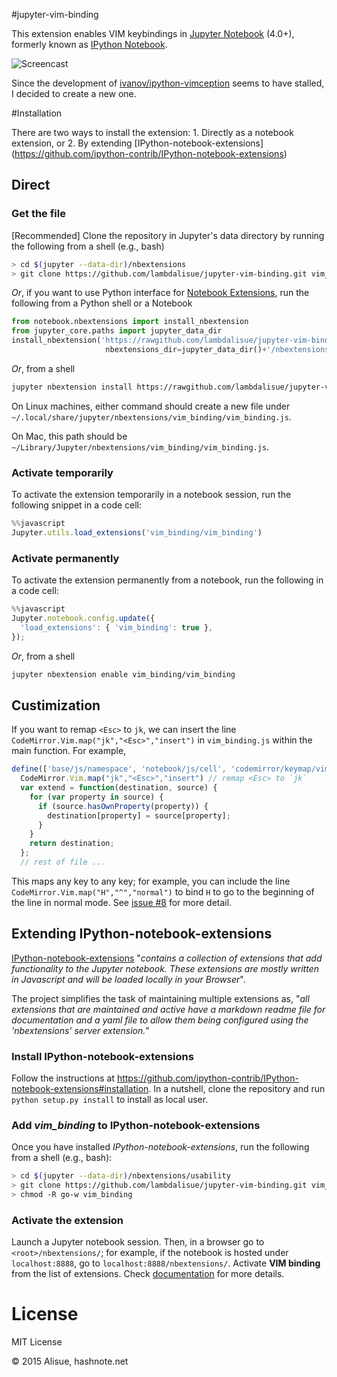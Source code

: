 #jupyter-vim-binding

This extension enables VIM keybindings in [Jupyter Notebook](https://jupyter.org/) (4.0+), formerly known as [IPython Notebook](http://ipython.org/notebook.html).

![Screencast](http://recordit.co/62sg2aC9cZ.gif)

Since the development of [ivanov/ipython-vimception](https://github.com/ivanov/ipython-vimception) seems to have stalled, I decided to create a new one.

#Installation

There are two ways to install the extension: 1. Directly as a notebook extension, or 2. By extending [IPython-notebook-extensions] (https://github.com/ipython-contrib/IPython-notebook-extensions)

## Direct
### Get the file
[Recommended] Clone the repository in Jupyter's data directory by running the following from a shell (e.g., bash)
```bash
> cd $(jupyter --data-dir)/nbextensions
> git clone https://github.com/lambdalisue/jupyter-vim-binding.git vim_binding
```

*Or*, if you want to use Python interface for [Notebook Extensions](http://mindtrove.info/#nb-extensions), run the following from a Python shell or a Notebook
```python
from notebook.nbextensions import install_nbextension
from jupyter_core.paths import jupyter_data_dir
install_nbextension('https://rawgithub.com/lambdalisue/jupyter-vim-binding/master/vim_binding.js',
                     nbextensions_dir=jupyter_data_dir()+'/nbextensions/vim_binding')
```

*Or*, from a shell
```bash
jupyter nbextension install https://rawgithub.com/lambdalisue/jupyter-vim-binding/master/vim_binding.js --nbextensions=$(jupyter --data-dir)/nbextensions/vim_binding
```
On Linux machines, either command should create a new file under
`~/.local/share/jupyter/nbextensions/vim_binding/vim_binding.js`. 

On Mac, this path should be 
`~/Library/Jupyter/nbextensions/vim_binding/vim_binding.js`.

### Activate temporarily
To activate the extension temporarily in a notebook session, run the following snippet in a code cell:
```javascript
%%javascript
Jupyter.utils.load_extensions('vim_binding/vim_binding')
```

### Activate permanently
To activate the extension permanently from a notebook, run the following in a code cell:
```javascript
%%javascript
Jupyter.notebook.config.update({
  'load_extensions': { 'vim_binding': true },
});
```

*Or*, from a shell
```bash
jupyter nbextension enable vim_binding/vim_binding
```

## Custimization
If you want to remap `<Esc>` to `jk`, we can insert the line ``CodeMirror.Vim.map("jk","<Esc>","insert")`` in `vim_binding.js` within the main function. For example,

```javascript
define(['base/js/namespace', 'notebook/js/cell', 'codemirror/keymap/vim'], function(namespace, cell) {
  CodeMirror.Vim.map("jk","<Esc>","insert") // remap <Esc> to `jk`
  var extend = function(destination, source) {
    for (var property in source) {
      if (source.hasOwnProperty(property)) {
        destination[property] = source[property];
      }
    }
    return destination;
  };
  // rest of file ...
```

This maps any key to any key; for example, you can include the line ``CodeMirror.Vim.map("H","^","normal")`` to bind `H` to go to the beginning of the line in normal mode. See [issue #8] for more detail.

[issue #8]:https://github.com/lambdalisue/jupyter-vim-binding/issues/8

## Extending IPython-notebook-extensions
[IPython-notebook-extensions](https://github.com/ipython-contrib/IPython-notebook-extensions) "*contains a collection of extensions that add functionality to the Jupyter notebook. These extensions are mostly written in Javascript and will be loaded locally in your Browser*". 

The project simplifies the task of maintaining multiple extensions as, "*all extensions that are maintained and active have a markdown readme file for documentation and a yaml file to allow them being configured using the 'nbextensions' server extension.*"

### Install IPython-notebook-extensions
Follow the instructions at https://github.com/ipython-contrib/IPython-notebook-extensions#installation.
In a nutshell, clone the repository and run `python setup.py install` to install as local user.

### Add *vim_binding* to IPython-notebook-extensions
Once you have installed *IPython-notebook-extensions*, run the following from a shell (e.g., bash):
```bash
> cd $(jupyter --data-dir)/nbextensions/usability
> git clone https://github.com/lambdalisue/jupyter-vim-binding.git vim_binding
> chmod -R go-w vim_binding
```

### Activate the extension
Launch a Jupyter notebook session. Then, in a browser go to `<root>/nbextensions/`; for example, if the notebook is hosted under `localhost:8888`, go to `localhost:8888/nbextensions/`. Activate **VIM binding** from the list of extensions. Check [documentation](https://github.com/ipython-contrib/IPython-notebook-extensions#installation) for more details.

# License

MIT License

© 2015 Alisue, hashnote.net
